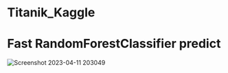 # Titanik_Kaggle
# Fast RandomForestClassifier predict
![Screenshot 2023-04-11 203049](https://user-images.githubusercontent.com/116275366/231228852-57f9c75d-2230-4476-8f5f-0e44575d2458.png)
